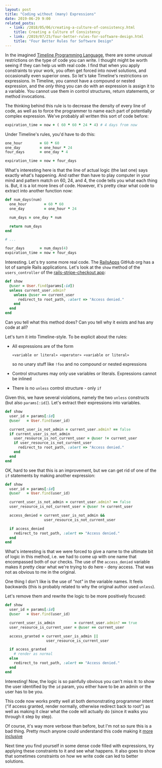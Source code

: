 ```yaml
---
layout: post
title: "Coding without (many) Expressions"
date: 2019-06-29 9:00
related_posts:
  - link: /2018/05/06/creating-a-culture-of-consistency.html
    title: Creating a Culture of Consistency
  - link: /2019/07/25/four-better-rules-for-software-design.html
    title: "Four Better Rules for Software Design"
---
```


In the imagined [Timeline Programming Language][timeline], there are some unusual restrictions on the type of code
you can write.  I thought might be worth seeing if they can help us with real code.  I find that when you apply
constraints to your work, you often get forced into novel solutions, and occasionally even superior ones.  So
let's take Timeline's restrictions on expressions.  In Timeline, you cannot have a compound or nested expression,
and the *only* thing you can do with an expression is assign it to a variable. You cannot use them in control
structures, return statements, or method invocations.

[timeline]: https://timeline-lang.com

<!-- more -->

The thinking behind this rule is to decrease the density of every line of code, as well as to force the programmer
to name each part of potentially complex expression.  We've probably all written this sort of code before:

```ruby
expiration_time = now + ( 60 * 60 * 24 * 4) # 4 days from now
```

Under Timeline's rules, you'd have to do this:

```ruby
one_hour        = 60 * 60
one_day         = one_hour * 24
four_days       = one_day * 4

expiration_time = now + four_days
```

What's interesting here is that the line of actual logic (the last one) says exactly what's happening.  And
rather than have to play computer in your mind and pattern match on 60, 24, and 4, the code tells you what each
thing is.  But, it is a lot more lines of code.  However, it's pretty clear what code to extract into another
function now:

```ruby
def num_days(num)
  one_hour        = 60 * 60
  one_day         = one_hour * 24

  num_days = one_day * num

  return num_days
end

# ...

four_days       = num_days(4)
expiration_time = now + four_days
```

Interesting.  Let's try some more real code.  The [RailsApps](https://github.com/RailsApps) GitHub org has a lot
of sample Rails applications.  Let's look at the `show` method of the `users_controller` of the [rails-stripe-checkout app](https://github.com/RailsApps/rails-stripe-checkout/blob/master/app/controllers/users_controller.rb#L9-L16):

```ruby
def show
  @user = User.find(params[:id])
  unless current_user.admin?
    unless @user == current_user
      redirect_to root_path, :alert => "Access denied."
    end
  end
end
```

Can you tell what this method does?  Can you tell why it exists and has any code at all?

Let's turn it into Timeline-style.  To be explicit about the rules:

* All expressions are of the form

  ```
  «variable or literal» «operator» «variable or literal»
  ```
  so no unary stuff like `!foo` and no compound or nested expressions
* Control structures may only use variables or literals. Expressions cannot be inlined
* There is no `unless` control structure - only `if`

Given this, we have several violations, namely the two `unless` constructs (but also `params[:id]`).  Let's extract their expressions into variables.

```ruby
def show
  user_id = params[:id]
  @user   = User.find(user_id)

  current_user_is_not_admin = current_user.admin? == false
  if current_user_is_not_admin
    user_resource_is_not_current_user = @user != current_user
    if user_resource_is_not_current_user
      redirect_to root_path, :alert => "Access denied."
    end
  end
end
```

OK, hard to see that this is an improvement, but we can get rid of one of the `if` statements by making another
expression:

```ruby
def show
  user_id = params[:id]
  @user   = User.find(user_id)

  current_user_is_not_admin = current_user.admin? == false
  user_resource_is_not_current_user = @user != current_user

  access_denied = current_user_is_not_admin && 
                  user_resource_is_not_current_user

  if access_denied
    redirect_to root_path, :alert => "Access denied."
  end
end
```

What's interesting is that we were forced to give a name to the ultimate bit of logic in this method, i.e. we had
to come up with one name that encompassed both of our checks.  The use of the `access_denied` variable makes it
pretty clear what we're trying to do here - deny access.  That was not as obvious to me in the original.

One thing I don't like is the use of “not” in the variable names.  It feels backwards (this is probably related to why the original author used `unless`).

Let's remove them and rewrite the logic to be more positively focused:

```ruby
def show
  user_id = params[:id]
  @user   = User.find(user_id)

  current_user_is_admin         = current_user.admin? == true
  user_resource_is_current_user = @user == current_user

  access_granted = current_user_is_admin || 
                   user_resource_is_current_user

  if access_granted
    # render as normal
  else
    redirect_to root_path, :alert => "Access denied."
  end
end
```

Interesting!  Now, the logic is so painfully obvious you can't miss it:  to show the user identified by the `id`
param, you either have to be an admin or the user has to be you.

This code now works pretty well at both demonstrating programmer intent (“if access granted, render normally,
otherwise redirect back to root”) as well as making it clear what the code will actually do (since it walks
you through it step by step).

Of course, it's way more verbose than before, but I'm not so sure this is a bad thing.  Pretty much anyone could
understand this code making it [more inclusive](/blog/2018/02/02/explicit-code-is-inclusive.html)

Next time you find yourself in some dense code filled with expressions, try applying these constraints to it and
see what happens.  It also goes to show that sometimes constraints on how we write code can led to better
solutions.

